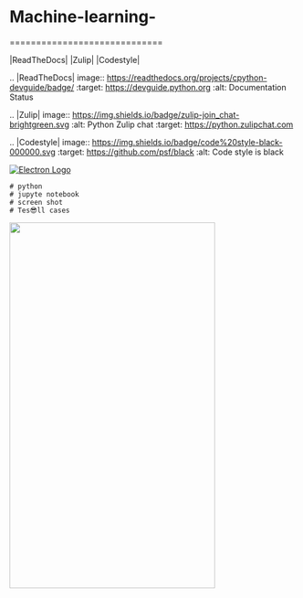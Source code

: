 # Machine-learning-
=============================

|ReadTheDocs| |Zulip| |Codestyle|

.. |ReadTheDocs| image:: https://readthedocs.org/projects/cpython-devguide/badge/
   :target: https://devguide.python.org
   :alt: Documentation Status

.. |Zulip| image:: https://img.shields.io/badge/zulip-join_chat-brightgreen.svg
   :alt: Python Zulip chat
   :target: https://python.zulipchat.com

.. |Codestyle| image:: https://img.shields.io/badge/code%20style-black-000000.svg
   :target: https://github.com/psf/black
   :alt: Code style is black


[![Electron Logo](https://electronjs.org/images/electron-logo.svg)](https://electronjs.org)
```
# python 
# jupyte notebook
# screen shot 
# Tes😎ll cases
```

<img src="https://raw.githubusercontent.com/naman14/Hacktoberfest-Android/master/screenshots/screenshot1.png" width="360" height="640">
